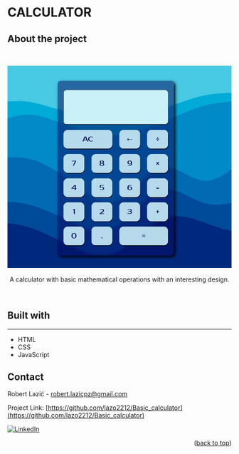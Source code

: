 <a name="readme-top"></a>

# CALCULATOR

<!-- ABOUT THE PROJECT -->

## About the project

<br>

![calculator image](/calculator_image.jpg)

<p style="text-align: center">A calculator with basic mathematical operations with an interesting design.</p>

<br>

## Built with

---

- HTML
- CSS
- JavaScript

<!-- CONTACT -->

## Contact

Robert Lazić - robert.lazicpz@gmail.com

Project Link: [https://github.com/lazo2212/Basic_calculator](https://github.com/lazo2212/Basic_calculator)

[![LinkedIn][linkedin-shield]][linkedin-url]

<p align="right">(<a href="#readme-top">back to top</a>)</p>

<!-- MARKDOWN LINKS & IMAGES -->

[linkedin-shield]: https://img.shields.io/badge/-LinkedIn-black.svg?style=for-the-badge&logo=linkedin&colorB=555
[linkedin-url]: https://www.linkedin.com/in/robert-lazi%C4%87-927a79266/
